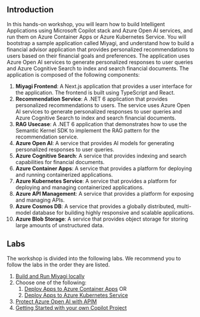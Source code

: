 ## Introduction

In this hands-on workshop, you will learn how to build Intelligent Applications using Microsoft Copilot stack and Azure Open AI services, and run them on Azure Container Apps or Azure Kubernetes Service. You will bootstrap a sample application called Miyagi, and understand how to build a financial advisor application that provides personalized recommendations to users based on their financial goals and preferences. The application uses Azure Open AI services to generate personalized responses to user queries and Azure Cognitive Search to index and search financial documents. The application is composed of the following components:

1. **Miyagi Frontend**: A Next.js application that provides a user interface for the application. The frontend is built using TypeScript and React.
2. **Recommendation Service**: A .NET 6 application that provides personalized recommendations to users. The service uses Azure Open AI services to generate personalized responses to user queries and Azure Cognitive Search to index and search financial documents.
3. **RAG Usecase**: A .NET 6 application that demonstrates how to use the Semantic Kernel SDK to implement the RAG pattern for the recommendation service.
4. **Azure Open AI**: A service that provides AI models for generating personalized responses to user queries.
5. **Azure Cognitive Search**: A service that provides indexing and search capabilities for financial documents.
6. **Azure Container Apps**: A service that provides a platform for deploying and running containerized applications.
7. **Azure Kubernetes Service**: A service that provides a platform for deploying and managing containerized applications.
8. **Azure API Management**: A service that provides a platform for exposing and managing APIs.
9. **Azure Cosmos DB**: A service that provides a globally distributed, multi-model database for building highly responsive and scalable applications.
10. **Azure Blob Storage**: A service that provides object storage for storing large amounts of unstructured data.

## Labs

The workshop is divided into the following labs. We recommend you to follow the labs in the order they are listed.

1. [Build and Run Miyagi locally](./Lab1.md)
2. Choose one of the following: 
   1. [Deploy Apps to Azure Container Apps](./Lab2.md) OR 
   2. [Deploy Apps to Azure Kubernetes Service](./Lab2-A(AKS).md)
3. [Protect Azure Open AI with APIM](./Lab3.md)
4. [Getting Started with your own Copilot Project](./Lab4.md)